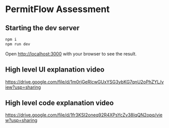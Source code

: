# PermitFlow Assessment

## Starting the dev server

```bash
npm i
npm run dev
```

Open [http://localhost:3000](http://localhost:3000) with your browser to see the result.

## High level UI explanation video

https://drive.google.com/file/d/1m0rjGeRlcwGUxYSG3ybKG7qnU2oPhZYL/view?usp=sharing

## High level code explanation video

https://drive.google.com/file/d/1fr3KSI2oneq92R4XPsYcZv38IqQN2opq/view?usp=sharing
